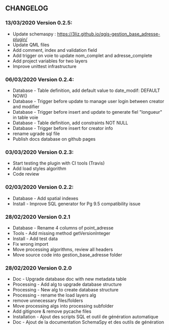 ## CHANGELOG

### 13/03/2020 Version 0.2.5:

* Update schemaspy : https://3liz.github.io/qgis-gestion_base_adresse-plugin/
* Update QML files
* Add comment, index and validation field
* Add trigger on voie to update nom_complet and adresse_complete
* Add project variables for two layers
* Improve unittest infrastructure

### 06/03/2020 Version 0.2.4:

* Database - Table definition, add default value to date_modif: DEFAULT NOW()
* Database - Trigger before update to manage user login between creator and modifier
* Database - Trigger before insert and update to generate fiel "longueur" in table voie
* Database - Table definition, add constraints NOT NULL
* Database - Trigger before insert for creator info
* rename ugrade sql file
* Publish docs database on github pages

### 03/03/2020 Version 0.2.3:

* Start testing the plugin with CI tools (Travis)
* Add load styles algorithm
* Code review

### 02/03/2020 Version 0.2.2:

* Database - Add spatial indexes
* Install - Improve SQL generator for Pg 9.5 compatibility issue

### 28/02/2020 Version 0.2.1

* Database - Rename 4 columns of point_adresse
* Tools - Add missing method getVersionInteger
* Install - Add test data
* Fix wrong import
* Move processing algorithms, review all headers
* Move source code into gestion_base_adresse folder

### 28/02/2020 Version 0.2.0

* Doc - Upgrade database doc with new metadata table
* Processing - Add alg to upgrade database structure
* Processing - New alg to create database structure
* Processing - rename the load layers alg
* remove unnecessary files/folders
* Move processing algs into processing subfolder
* Add gitignore & remove pycache files
* Installation - Ajout des scripts SQL et outil de génération automatique
* Doc - Ajout de la documentation SchemaSpy et des outils de génération
